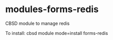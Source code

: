# modules-forms-redis
CBSD module to manage redis

To install: cbsd module mode=install forms-redis
